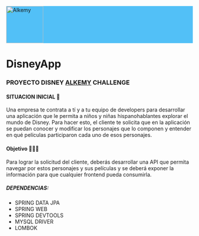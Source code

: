 <div style="background-color: rgb(82,192,247); display: flex;">
<img style="height: 100px" src="https://www.alkemy.org/logo512.png" alt="Alkemy">
</div>

# DisneyApp 




### PROYECTO DISNEY [ALKEMY](https://www.alkemy.org/ "ALKEMY") CHALLENGE
#### SITUACION INICIAL 👔
Una empresa te contrata a tí y a tu equipo de developers para desarrollar una aplicación que le permita a niños y niñas hispanohablantes explorar el mundo de Disney. Para hacer esto, el cliente te solicita que en la aplicación se puedan conocer y modificar los personajes que lo componen y entender en qué películas participaron cada uno de esos personajes.

#### Objetivo 👨🏻‍💻
Para lograr la solicitud del cliente, deberás desarrollar una API que permita navegar por estos personajes y sus películas y se deberá exponer la información para que cualquier frontend pueda consumirla.



##### DEPENDENCIAS:
- SPRING DATA JPA
- SPRING WEB
- SPRING DEVTOOLS
- MYSQL DRIVER
- LOMBOK
